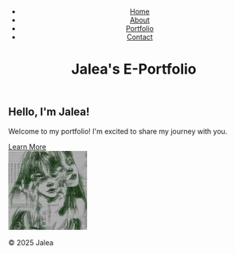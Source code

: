 <!DOCTYPE html>
<html>
<head>
<title>Jalea's E-Portfolio - Home</title>
<link rel="stylesheet" href="styles.css">
</head>
<body>
<div class="container">
  <header>
    <nav>
      <ul>
        <li><a href="home.html">Home</a></li>
        <li><a href="about.html">About</a></li>
        <li><a href="portfolio.html">Portfolio</a></li>
        <li><a href="contact.html">Contact</a></li>
      </ul>
    </nav>
    <h1>Jalea's E-Portfolio</h1>
  </header>

  <section class="introduction">
    <div class="intro-content">
      <h2>Hello, I'm Jalea!</h2>
      <p>Welcome to my portfolio! I'm excited to share my journey with you.</p>
      <a href="about.html" class="button">Learn More</a>
    </div>
    <img src="IMG_4006.jpeg" alt="Hero Image">
  </section>

  <footer>
    <p>&copy; 2025 Jalea</p>
  </footer>
</div>
</body>
</html>
